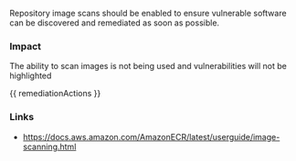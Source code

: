 
Repository image scans should be enabled to ensure vulnerable software can be discovered and remediated as soon as possible.

### Impact
The ability to scan images is not being used and vulnerabilities will not be highlighted

<!-- DO NOT CHANGE -->
{{ remediationActions }}

### Links
- https://docs.aws.amazon.com/AmazonECR/latest/userguide/image-scanning.html



